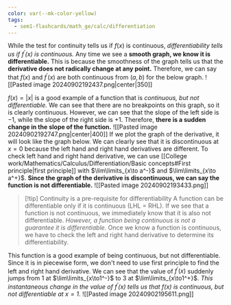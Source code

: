 ```yaml
---
color: var(--mk-color-yellow)
tags:
  - sem1-flashcards/math_ge/calc/differentiation
---
```

While the test for continuity tells us if $f(x)$ is continuous, *differentiability tells us if $f^\prime(x)$ is continuous.* Any time we see a **smooth graph, we know it is differentiable.** This is because the smoothness of the graph tells us that the **derivative does not radically change at any point.** Therefore, we can say that $f(x)$ and $f^\prime(x)$ are both continuous from $(a,b)$ for the below graph.
![[Pasted image 20240902192437.png|center|350]]

$f(x)=|x|$ is a good example of a function that is *continuous, but not differentiable.* We can see that there are no breakpoints on this graph, so it is clearly continuous. However, we can see that the slope of the left side is $-1$, while the slope of the right side is $+1$. Therefore, **there is a sudden change in the slope of the function.** 
![[Pasted image 20240902192747.png|center|400]]
If we plot the graph of the derivative, it will look like the graph below. We can clearly see that it is discontinuous at $x=0$ because the left hand and right hand derivatives are different. To check left hand and right hand derivative, we can use [[College work/Mathematics/Calculus/Differentiation/Basic concepts#First principle|first principle]] with $\lim\limits_{x\to a^-}$ and $\lim\limits_{x\to a^+}$. **Since the graph of the derivative is discontinuous, we can say the function is not differentiable.** 
![[Pasted image 20240902193433.png]]

> [!tip] Continuity is a pre-requisite for differentiability
> A function can be differentiable only if it is continuous (LHL = RHL). If we see that a function is not continuous, we immediately know that it is also not differentiable. *However, a function being continuous is not a guarantee it is differentiable.* Once we know a function is continuous, we have to check the left and right hand derivative to determine its differentiability.

This function is a good example of being continuous, but not differentiable. Since it is in piecewise form, we don't need to use first principle to find the left and right hand derivative. We can see that the value of $f^{\prime}(x)$ suddenly jumps from $1$ at $\lim\limits_{x\to1^-}$ to $3$ at $\lim\limits_{x\to1^+}$. *This instantaneous change in the value of $f^{\prime}(x)$ tells us that $f(x)$ is continuous, but not differentiable at $x=1$*.
![[Pasted image 20240902195611.png]]